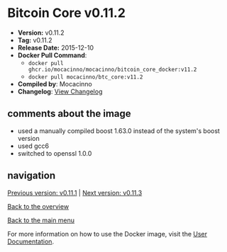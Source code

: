 # Bitcoin Core v0.11.2

- **Version:** v0.11.2
- **Tag:** v0.11.2
- **Release Date:** 2015-12-10
- **Docker Pull Command**:
  - `docker pull ghcr.io/mocacinno/mocacinno/bitcoin_core_docker:v11.2`
  - `docker pull mocacinno/btc_core:v11.2`
- **Compiled by**: Mocacinno
- **Changelog**: [View Changelog](https://github.com/bitcoin/bitcoin/blob/v0.11.2/doc/release-notes.md)

## comments about the image

- used a manually compiled boost 1.63.0 instead of the system's boost version
- used gcc6
- switched to openssl 1.0.0

## navigation

[Previous version: v0.11.1](./v11.1.md) | [Next version: v0.11.3](./v11.3.md)

[Back to the overview](./Readme.md)

[Back to the main menu](../Readme.md)

For more information on how to use the Docker image, visit the [User Documentation](../userdocs/Readme.md).

<!-- Google tag (gtag.js) -->
<script async src="https://www.googletagmanager.com/gtag/js?id=G-BPC6NC6FF9"></script>
<script>
  window.dataLayer = window.dataLayer || [];
  function gtag(){dataLayer.push(arguments);}
  gtag('js', new Date());

  gtag('config', 'G-BPC6NC6FF9');
</script>
